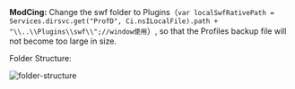 **ModCing:** Change the swf folder to Plugins（`var localSwfRativePath = Services.dirsvc.get("ProfD", Ci.nsILocalFile).path + "\\..\\Plugins\\swf\\";//window使用`）, so that the Profiles backup file will not become too large in size.

Folder Structure:

![folder-structure](https://raw.githubusercontent.com/dupontjoy/userChrome.js-Collections-/master/CingFox/img/folder-structure.jpg)